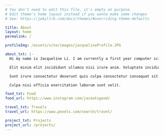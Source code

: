 ```yaml
---
# You don't need to edit this file, it's empty on purpose.
# Edit theme's home layout instead if you wanna make some changes
# See: https://jekyllrb.com/docs/themes/#overriding-theme-defaults

title: About
layout: home
permalink: /

profileImg: /assets/site/images/jacquelineProfile.JPG

about_txt: |-
  Hi my name is Jacqueline Li. I am currently a first year computer science student at the University of Waterloo.

  Elit minim elit incididunt ullamco nisi irure anim. Voluptate incididunt minim cupidatat in voluptate ad. Ullamco eu eiusmod excepteur culpa in nulla officia commodo et irure velit non. Minim et duis occaecat sint occaecat do fugiat mollit reprehenderit sunt in nostrud tempor excepteur. Ut cupidatat in voluptate laboris. Exercitation commodo elit laborum pariatur adipisicing dolore est.

  Sunt irure consectetur deserunt quis culpa consectetur consequat sit enim qui enim officia mollit ea. Do ut excepteur incididunt ipsum exercitation amet Lorem occaecat adipisicing quis. Sunt fugiat eu sint aute enim. Non consectetur aliqua do dolore occaecat amet enim ullamco occaecat aliquip pariatur incididunt nisi voluptate.

  Culpa nisi officia exercitation laborum sunt velit.

food_txt: Food
food_url: https://www.instagram.com/jaceatsgood/

travel_txt: Travels
travel_url: https://www.pexels.com/search/travel/

project_txt: Projects
project_url: /projects/
---
```

